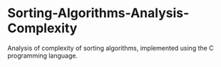 # Sorting-Algorithms-Analysis-Complexity
 Analysis of complexity of sorting algorithms,  implemented using the C programming language.
